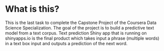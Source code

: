 # What is this?
This is the last task to complete the Capstone Project of the Coursera Data Science Specialization. The goal of the project is  to build a predictive text model from a text corpus.
Text prediction Shiny app that is running on shinyapps.io is the final product which takes input a phrase (multiple words) in a text box input and outputs a prediction of the next word.


